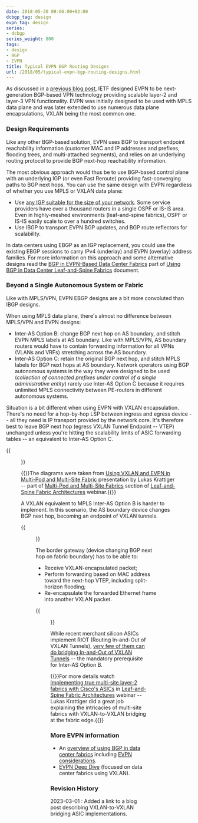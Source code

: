 ```yaml
---
date: 2018-05-30 09:06:00+02:00
dcbgp_tag: design
evpn_tag: design
series:
- dcbgp
series_weight: 800
tags:
- design
- BGP
- EVPN
title: Typical EVPN BGP Routing Designs
url: /2018/05/typical-evpn-bgp-routing-designs.html
---
```

As discussed in a [previous blog post](/2018/05/what-is-evpn.html), IETF designed EVPN to be next-generation BGP-based VPN technology providing scalable layer-2 and layer-3 VPN functionality. EVPN was initially designed to be used with MPLS data plane and was later extended to use numerous data plane encapsulations, VXLAN being the most common one.

### Design Requirements

Like any other BGP-based solution, EVPN uses BGP to transport endpoint reachability information (customer MAC and IP addresses and prefixes, flooding trees, and multi-attached segments), and relies on an underlying routing protocol to provide BGP next-hop reachability information.
<!--more-->
The most obvious approach would thus be to use BGP-based control plane with an underlying IGP (or even Fast Reroute) providing fast-converging paths to BGP next hops. You can use the same design with EVPN regardless of whether you use MPLS or VXLAN data plane:

-   Use [any IGP suitable for the size of your network](/2018/05/is-ospf-or-is-is-good-enough-for-my.html). Some service providers have over a thousand routers in a single OSPF or IS-IS area. Even in highly-meshed environments (leaf-and-spine fabrics), OSPF or IS-IS easily scale to over a hundred switches.
-   Use IBGP to transport EVPN BGP updates, and BGP route reflectors for scalability.

In data centers using EBGP as an IGP replacement, you could use the existing EBGP sessions to carry IPv4 (underlay) and EVPN (overlay) address families. For more information on this approach and some alternative designs read the [BGP in EVPN-Based Data Center Fabrics](http://www.ipspace.net/Data_Center_BGP/BGP_in_EVPN-Based_Data_Center_Fabrics) part of [Using BGP in Data Center Leaf-and-Spine Fabrics](http://www.ipspace.net/Data_Center_BGP) document.

### Beyond a Single Autonomous System or Fabric

Like with MPLS/VPN, EVPN EBGP designs are a bit more convoluted than IBGP designs.

When using MPLS data plane, there's almost no difference between MPLS/VPN and EVPN designs:

-   Inter-AS Option B: change BGP next hop on AS boundary, and stitch EVPN MPLS labels at AS boundary. Like with MPLS/VPN, AS boundary routers would have to contain forwarding information for all VPNs (VLANs and VRFs) stretching across the AS boundary.
-   Inter-AS Option C: retain the original BGP next hop, and stitch MPLS labels for BGP next hops at AS boundary. Network operators using BGP autonomous systems in the way they were designed to be used (*collection of connected prefixes under control of a single administrative entity*) rarely use Inter-AS Option C because it requires unlimited MPLS connectivity between PE-routers in different autonomous systems.

Situation is a bit different when using EVPN with VXLAN encapsulation. There's no need for a hop-by-hop LSP between ingress and egress device -- all they need is IP transport provided by the network core. It's therefore best to leave BGP next hop (egress VXLAN Tunnel Endpoint -- VTEP) unchanged unless you're hitting the scalability limits of ASIC forwarding tables -- an equivalent to Inter-AS Option&nbsp;C.

{{<figure src="/2018/05/s1600-Multi-Pod+Overlay+Control+Plane.png" caption="Multi-pod EBGP - next hop is unchanged (diagram by Lukas Krattiger)">}}

{{<note>}}The diagrams were taken from [Using VXLAN and EVPN in Multi-Pod and Multi-Site Fabric](https://my.ipspace.net/bin/get?doc=73f25e70-31cd-11e8-b156-005056880254) presentation by Lukas Krattiger -- part of [Multi-Pod and Multi-Site Fabrics](https://my.ipspace.net/bin/list?id=Clos#MULTISITE) section of [Leaf-and-Spine Fabric Architectures](http://www.ipspace.net/Leaf-and-Spine_Fabric_Architectures) webinar.{{</note>}}

A VXLAN equivalent to MPLS Inter-AS Option B is harder to implement. In this scenario, the AS boundary device changes BGP next hop, becoming an endpoint of VXLAN tunnels.

{{<figure src="/2018/05/s1600-Multi-Site+Hierarchical+Control+Plane.png" caption="BGP next hop is changed on fabric boundary (diagram by Lukas Krattiger)">}}

The border gateway (device changing BGP next hop on fabric boundary) has to be able to:

-   Receive VXLAN-encapsulated packet;
-   Perform forwarding based on MAC address toward the next-hop VTEP, including split-horizon flooding;
-   Re-encapsulate the forwarded Ethernet frame into another VXLAN packet.

{{<figure src="/2018/05/s1600-Multi-Site+Border+Gateway.png" caption="Border gateways perform VXLAN-to-VXLAN forwarding (diagram by Lukas Krattiger)">}}

While recent merchant silicon ASICs implement RIOT (Routing In-and-Out of VXLAN Tunnels), [very few of them can do bridging In-and-Out of VXLAN Tunnels](/2022/06/vxlan-bridging-dci.html) -- the mandatory prerequisite for Inter-AS Option&nbsp;B.

{{<note info>}}For more details watch [Implementing true multi-site layer-2 fabrics with Cisco's ASICs](https://my.ipspace.net/bin/list?id=Clos#MULTISITE) in [Leaf-and-Spine Fabric Architectures](http://www.ipspace.net/Leaf-and-Spine_Fabric_Architectures) webinar -- Lukas Krattiger did a great job explaining the intricacies of multi-site fabrics with VXLAN-to-VXLAN bridging at the fabric edge.{{</note>}}

### More EVPN information

-   An [overview of using BGP in data center fabrics](http://www.ipspace.net/Data_Center_BGP) including [EVPN considerations](http://www.ipspace.net/Data_Center_BGP/BGP_in_EVPN-Based_Data_Center_Fabrics).
-   [EVPN Deep Dive](http://www.ipspace.net/EVPN_Technical_Deep_Dive) (focused on data center fabrics using VXLAN).

### Revision History

2023-03-01
: Added a link to a blog post describing VXLAN-to-VXLAN bridging ASIC implementations.
